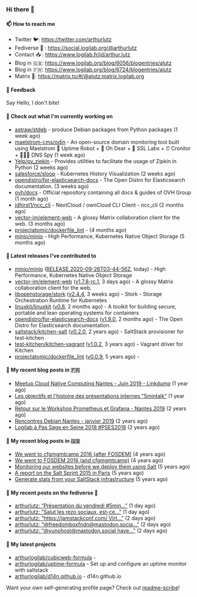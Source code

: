 ### Hi there 👋

#### 📫 How to reach me

- Twitter 🐦: https://twitter.com/arthurlutz
- Fediverse 🐘 : https://social.logilab.org/@arthurlutz
- Contact 📥 : https://www.logilab.fr/id/arthur.lutz
- Blog in 🇬🇧: https://www.logilab.org/blog/6056/blogentries/alutz
- Blog in 🇫🇷: https://www.logilab.org/blog/6724/blogentries/alutz
- Matrix 💬: https://matrix.to/#/@alutz:matrix.logilab.org

#### 💬 Feedback

Say Hello, I don't bite!

#### 👷 Check out what I'm currently working on

- [astraw/stdeb](https://github.com/astraw/stdeb) - produce Debian packages from Python packages (1 week ago)
- [maelstrom-cms/odin](https://github.com/maelstrom-cms/odin) - An open-source domain monitoring tool built using Maelstrom 🤖 Uptime Robot &#43; 🧐 Oh Dear &#43; 🧪 SSL Labs &#43; ⏰ Cronitor &#43; 🕵🏻‍♂️ DNS Spy (1 week ago)
- [Yelp/py_zipkin](https://github.com/Yelp/py_zipkin) - Provides utilities to facilitate the usage of Zipkin in Python (2 weeks ago)
- [salesforce/sloop](https://github.com/salesforce/sloop) - Kubernetes History Visualization (2 weeks ago)
- [opendistro/for-elasticsearch-docs](https://github.com/opendistro/for-elasticsearch-docs) - The Open Distro for Elasticsearch documentation. (3 weeks ago)
- [ovh/docs](https://github.com/ovh/docs) - Official repository containing all docs &amp; guides of OVH Group (1 month ago)
- [jdhirst1/ncc_cli](https://github.com/jdhirst1/ncc_cli) - NextCloud  / ownCloud CLI Client - ncc_cli (2 months ago)
- [vector-im/element-web](https://github.com/vector-im/element-web) - A glossy Matrix collaboration client for the web. (3 months ago)
- [projectatomic/dockerfile_lint](https://github.com/projectatomic/dockerfile_lint) -  (4 months ago)
- [minio/minio](https://github.com/minio/minio) - High Performance, Kubernetes Native Object Storage (5 months ago)


#### 🔭 Latest releases I've contributed to

- [minio/minio](https://github.com/minio/minio) ([RELEASE.2020-09-26T03-44-56Z](https://github.com/minio/minio/releases/tag/RELEASE.2020-09-26T03-44-56Z), today) - High Performance, Kubernetes Native Object Storage
- [vector-im/element-web](https://github.com/vector-im/element-web) ([v1.7.8-rc.1](https://github.com/vector-im/element-web/releases/tag/v1.7.8-rc.1), 3 days ago) - A glossy Matrix collaboration client for the web.
- [libopenstorage/stork](https://github.com/libopenstorage/stork) ([v2.4.4](https://github.com/libopenstorage/stork/releases/tag/v2.4.4), 3 weeks ago) - Stork - Storage Orchestration Runtime for Kubernetes
- [linuxkit/linuxkit](https://github.com/linuxkit/linuxkit) ([v0.8](https://github.com/linuxkit/linuxkit/releases/tag/v0.8), 2 months ago) - A toolkit for building secure, portable and lean operating systems for containers
- [opendistro/for-elasticsearch-docs](https://github.com/opendistro/for-elasticsearch-docs) ([v1.9.0](https://github.com/opendistro/for-elasticsearch-docs/releases/tag/v1.9.0), 2 months ago) - The Open Distro for Elasticsearch documentation.
- [saltstack/kitchen-salt](https://github.com/saltstack/kitchen-salt) ([v0.2.0](https://github.com/saltstack/kitchen-salt/releases/tag/v0.2.0), 2 years ago) - SaltStack provisioner for test-kitchen
- [test-kitchen/kitchen-vagrant](https://github.com/test-kitchen/kitchen-vagrant) ([v1.0.2](https://github.com/test-kitchen/kitchen-vagrant/releases/tag/v1.0.2), 3 years ago) - Vagrant driver for Kitchen
- [projectatomic/dockerfile_lint](https://github.com/projectatomic/dockerfile_lint) ([v0.0.9](https://github.com/projectatomic/dockerfile_lint/releases/tag/v0.0.9), 5 years ago) - 

#### 📜 My recent blog posts in 🇫🇷

- [Meetup Cloud Native Computing Nantes - Juin 2019 - Linkdump](https://www.logilab.org/blogentry/10132594) (1 year ago)
- [Les objectifs et l&#39;histoire des présentations internes &#34;5mintalk&#34;](https://www.logilab.org/blogentry/10131689) (1 year ago)
- [Retour sur le Workshop Prometheus et Grafana - Nantes 2019](https://www.logilab.org/blogentry/10131299) (2 years ago)
- [Rencontres Debian Nantes - janvier 2019](https://www.logilab.org/blogentry/10131004) (2 years ago)
- [Logilab à Pas Sage en Seine 2018 #PSES2018](https://www.logilab.org/blogentry/10128951) (2 years ago)

#### 📜 My recent blog posts in 🇬🇧

- [We went to cfgmgmtcamp 2016 (after FOSDEM)](https://www.logilab.org/blogentry/4253513) (4 years ago)
- [We went to FOSDEM 2016 (and cfgmgmtcamp)](https://www.logilab.org/blogentry/4253406) (4 years ago)
- [Monitoring our websites before we deploy them using Salt](https://www.logilab.org/blogentry/288175) (5 years ago)
- [A report on the Salt Sprint 2015 in Paris](https://www.logilab.org/blogentry/288007) (5 years ago)
- [Generate stats from your SaltStack infrastructure](https://www.logilab.org/blogentry/283815) (5 years ago)

#### 📜 My recent posts on the fediverse 🐘

- [arthurlutz: “Présentation du vendredi #5min…”](https://social.logilab.org/@arthurlutz/104926306666324001) (1 day ago)
- [arthurlutz: “Salut les rezo sociaux, est-ce…”](https://social.logilab.org/@arthurlutz/104925501234806222) (1 day ago)
- [arthurlutz: “https://jamstackconf.com/ Virt…”](https://social.logilab.org/@arthurlutz/104918643029026814) (2 days ago)
- [arthurlutz: “@freedomboxfndn@mastodon.socia…”](https://social.logilab.org/@arthurlutz/104918595832052394) (2 days ago)
- [arthurlutz: “@yunohost@mastodon.social have…”](https://social.logilab.org/@arthurlutz/104918594430626782) (2 days ago)

#### 🌱 My latest projects

- [arthurlogilab/cubicweb-formula](https://github.com/arthurlogilab/cubicweb-formula) - 
- [arthurlogilab/uptime-formula](https://github.com/arthurlogilab/uptime-formula) -  Set up and configure an uptime monitor with saltstack
- [arthurlogilab/d14n.github.io](https://github.com/arthurlogilab/d14n.github.io) - d14n.github.io



Want your own self-generating profile page? Check out [readme-scribe](https://github.com/muesli/readme-scribe)!
